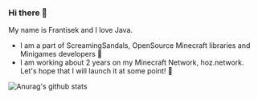 ### Hi there 👋

My name is Frantisek and I love Java.

- I am a part of ScreamingSandals, OpenSource Minecraft libraries and Minigames developers 🤞
- I am working about 2 years on my Minecraft Network, hoz.network. Let's hope that I will launch it at some point! 🤯

![Anurag's github stats](https://github-readme-stats.vercel.app/api?username=iamceph&show_icons=true&theme=dark)
